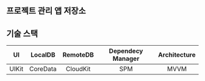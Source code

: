 
## 프로젝트 관리 앱 저장소

## 기술 스택

| UI | LocalDB | RemoteDB | Dependecy Manager | Architecture |
|:---:|:---:|:--------:|:--------:|:--------:|
| UIKit | CoreData | CloudKit | SPM | MVVM |




